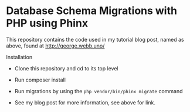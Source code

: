 Database Schema Migrations with PHP using Phinx
===============================================

This repository contains the code used in my tutorial blog post, named as above, found at http://george.webb.uno/

Installation

* Clone this repository and cd to its top level

* Run composer install

* Run migrations by using the `php vendor/bin/phinx migrate` command

* See my blog post for more information, see above for link.
